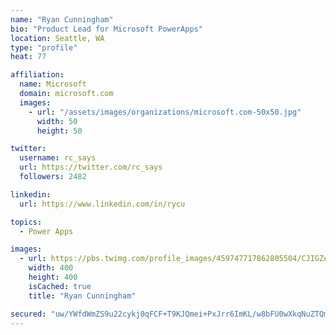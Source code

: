 ```yaml
---
name: "Ryan Cunningham"
bio: "Product Lead for Microsoft PowerApps"
location: Seattle, WA
type: "profile"
heat: 77

affiliation:
  name: Microsoft
  domain: microsoft.com
  images:
    - url: "/assets/images/organizations/microsoft.com-50x50.jpg"
      width: 50
      height: 50

twitter:
  username: rc_says
  url: https://twitter.com/rc_says
  followers: 2482

linkedin:
  url: https://www.linkedin.com/in/rycu

topics:
  - Power Apps

images:
  - url: https://pbs.twimg.com/profile_images/459747717862805504/CJIGZejd_400x400.png
    width: 400
    height: 400
    isCached: true
    title: "Ryan Cunningham"

secured: "uw/YWfdWmZS9u22cykj0qFCF+T9KJQmei+PxJrr6ImKL/w8bFU0wXkqNuZTQm20wRPsrg8TUd2yLM+KlCD4pXhI402nnzOLbXH1BxelsxJM1NLXW+az9+ejlG500Pg99QPVQZ9kP3Q7zDLKgSIyI+BfuPeZ5eIC0aFZyDytyKSo3wXCbS/Xo36tWAzL6NgAmKlrg7SByJFjL9vEswQ8mIW6KhJkRdV0zYGcQuHhwQPG1ujNmBwv0LTTj/Je5Yruz65zX/kcf1g6rSq4ToIDLzKhZVHsT6KCqAY0zWJegJON+are9HPWmxr/o4wJXOiHAINmCE38M3LKYiMlaJDrfxptMUlHUnwRBOiPUyKzOtZ4Pdwq/HSUZMf/a6PdnzP5YgZV2nHPauEIZ3PznQEaaN51eSZG1mbYXfcNwZYwRIZc=;+6ZeKI4bvdPM3+0vKZCbFg=="
---
```


